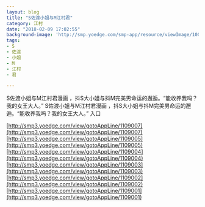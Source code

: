 ```yaml
---
layout: blog
title: "S佐渡小姐与M江村君"
category: 江村
date: "2018-02-09 17:02:55"
background-image: 'http://smp.yoedge.com/smp-app/resource/viewImage/1000702appline.png'
tags:
- S
- 佐渡
- 小姐
- M
- 江村
- 君

---
```

S佐渡小姐与M江村君漫画 ，抖S大小姐与抖M完美男命运的邂逅。“能收养我吗？我的女王大人。”
S佐渡小姐与M江村君漫画 ，抖S大小姐与抖M完美男命运的邂逅。“能收养我吗？我的女王大人。”
入口

[http://smp3.yoedge.com/view/gotoAppLine/1109007](http://smp3.yoedge.com/view/gotoAppLine/1109007)
[http://smp3.yoedge.com/view/gotoAppLine/1109005](http://smp3.yoedge.com/view/gotoAppLine/1109005)
[http://smp3.yoedge.com/view/gotoAppLine/1109004](http://smp3.yoedge.com/view/gotoAppLine/1109004)
[http://smp3.yoedge.com/view/gotoAppLine/1109003](http://smp3.yoedge.com/view/gotoAppLine/1109003)
[http://smp3.yoedge.com/view/gotoAppLine/1109002](http://smp3.yoedge.com/view/gotoAppLine/1109002)
[http://smp3.yoedge.com/view/gotoAppLine/1109001](http://smp3.yoedge.com/view/gotoAppLine/1109001)

        
